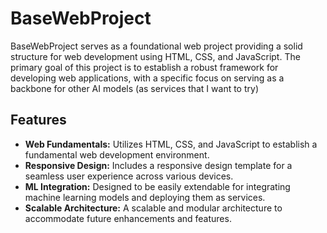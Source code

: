# BaseWebProject

BaseWebProject serves as a foundational web project providing a solid structure for web development using HTML, CSS, and JavaScript. The primary goal of this project is to establish a robust framework for developing web applications, with a specific focus on serving as a backbone for other AI models (as services that I want to try) 

## Features

- **Web Fundamentals:** Utilizes HTML, CSS, and JavaScript to establish a fundamental web development environment.
- **Responsive Design:** Includes a responsive design template for a seamless user experience across various devices.
- **ML Integration:** Designed to be easily extendable for integrating machine learning models and deploying them as services.
- **Scalable Architecture:** A scalable and modular architecture to accommodate future enhancements and features.
